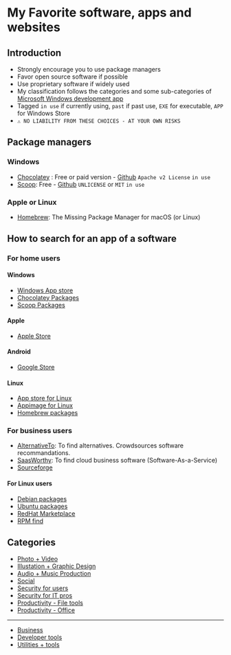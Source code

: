 # My Favorite software, apps and websites

## Introduction ##
- Strongly encourage you to use package managers
- Favor open source software if possible
- Use proprietary software if widely used
- My classification follows the categories and some sub-categories of [Microsoft Windows development app](https://docs.microsoft.com/en-us/windows/uwp/publish/category-and-subcategory-table)
- Tagged `in use` if currently using, `past` if past use, `EXE` for executable, `APP` for Windows Store
- `⚠ NO LIABILITY FROM THESE CHOICES - AT YOUR OWN RISKS`

## Package managers ##
### Windows ###
- [Chocolatey](https://chocolatey.org/) : Free or paid version - [Github](https://github.com/chocolatey)  `Apache v2 License` `in use`
- [Scoop](https://scoop.sh/): Free - [Github](https://github.com/ScoopInstaller) `UNLICENSE` or `MIT` `in use`
### Apple or Linux ###
- [Homebrew](https://brew.sh/): The Missing Package Manager for macOS (or Linux)

## How to search for an app of a software ##
### For home users ###
#### Windows ####
- [Windows App store](https://apps.microsoft.com/store/apps)
- [Chocolatey Packages](https://community.chocolatey.org/packages)
- [Scoop Packages](https://scoop.sh/#/)
#### Apple ####
- [Apple Store](https://apps.apple.com/us/genre/ios/id36)
#### Android ####
- [Google Store](https://store.google.com/)
#### Linux ####
- [App store for Linux](https://snapcraft.io/)
- [Appimage for Linux](https://www.appimagehub.com/browse)
- [Homebrew packages](https://formulae.brew.sh/formula/)
### For business users ###
- [AlternativeTo](https://alternativeto.net/): To find alternatives. Crowdsources software recommandations.
- [SaasWorthy](https://www.saasworthy.com/): To find cloud business software (Software-As-a-Service)
- [Sourceforge](https://sourceforge.net/)
#### For Linux users ###
- [Debian packages](https://www.debian.org/distrib/packages)
- [Ubuntu packages](https://packages.ubuntu.com/)
- [RedHat Marketplace](https://marketplace.redhat.com/en-us/search)
- [RPM find](https://rpmfind.net/)

## Categories ##
- [Photo + Video](https://alternativeto.net/list/33642/photo-video/)
- [Illustation + Graphic Design](https://alternativeto.net/list/33643/illustration--graphic-design/)
- [Audio + Music Production](https://alternativeto.net/list/33644/audio-music-production/)
- [Social](https://alternativeto.net/list/33645/social-tools/)
- [Security for users](https://alternativeto.net/list/33646/security/)
- [Security for IT pros](https://alternativeto.net/list/33647/security-for-it-pros/)
- [Productivity - File tools](https://alternativeto.net/list/33654/productivity--file-tools/)
- [Productivity - Office](https://alternativeto.net/list/33656/productivity--office/)
----
- [Business](business.md)
- [Developer tools](developer-tools.md)
- [Utilities + tools](utilities+tools.md)
